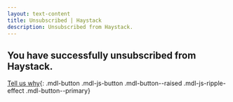 ```yaml
---
layout: text-content
title: Unsubscribed | Haystack
description: Unsubscribed from Haystack.
---
```


## You have successfully unsubscribed from Haystack.

[Tell us why]({{site.data.links.unsub_url}}){: .mdl-button .mdl-js-button .mdl-button--raised .mdl-js-ripple-effect .mdl-button--primary}
